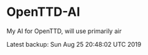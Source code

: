 # OpenTTD-AI
My AI for OpenTTD, will use primarily air

Latest backup: Sun Aug 25 20:48:02 UTC 2019
